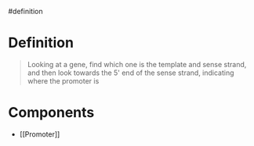 #definition
# Definition
> Looking at a gene, find which one is the template and sense strand, and then look towards the 5' end of the sense strand, indicating where the promoter is
# Components
- [[Promoter]]